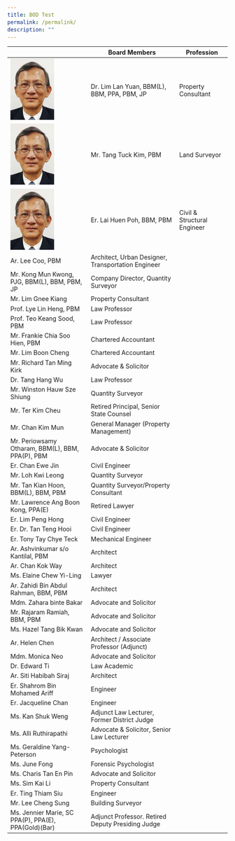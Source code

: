 ```yaml
---
title: BOD Test
permalink: /permalink/
description: ""
---
```

|  |  Board Members |  Profession |
| -------- | -------- | -------- |
![](/images/Our%20Panel%20Members/Leadership/mr-alfonso.jpg)| Dr. Lim Lan Yuan, BBM(L), BBM, PPA, PBM, JP | Property Consultant |
![](/images/Our%20Panel%20Members/Leadership/mr-alfonso.jpg)| Mr. Tang Tuck Kim, PBM | Land Surveyor |
![](/images/Our%20Panel%20Members/Leadership/mr-alfonso.jpg)| Er. Lai Huen Poh, BBM, PBM | Civil & Structural Engineer |
| Ar. Lee Coo, PBM | Architect, Urban Designer, Transportation Engineer |
| Mr. Kong Mun Kwong, PJG, BBM(L), BBM, PBM, JP | Company Director, Quantity Surveyor |
| Mr. Lim Gnee Kiang | Property Consultant |
| Prof. Lye Lin Heng, PBM | Law Professor |
| Prof. Teo Keang Sood, PBM | Law Professor |
| Mr. Frankie Chia Soo Hien, PBM | Chartered Accountant |
| Mr. Lim Boon Cheng | Chartered Accountant | 
| Mr. Richard Tan Ming Kirk | Advocate & Solicitor |
| Dr. Tang Hang Wu | Law Professor | 
| Mr. Winston Hauw Sze Shiung | Quantity Surveyor | 
| Mr. Ter Kim Cheu | Retired Principal, Senior State Counsel | 
| Mr. Chan Kim Mun | General Manager (Property Management) |
| Mr. Periowsamy Otharam, BBM(L), BBM, PPA(P), PBM | Advocate & Solicitor |
| Er. Chan Ewe Jin | Civil Engineer |
| Mr. Loh Kwi Leong | Quantity Surveyor | 
| Mr. Tan Kian Hoon, BBM(L), BBM, PBM | Quantity Surveyor/Property Consultant |
| Mr. Lawrence Ang Boon Kong, PPA(E) | Retired Lawyer |
| Er. Lim Peng Hong | Civil Engineer |
| Er. Dr. Tan Teng Hooi | Civil Engineer |
| Er. Tony Tay Chye Teck | Mechanical Engineer |
| Ar. Ashvinkumar s/o Kantilal, PBM | Architect |
| Ar. Chan Kok Way | Architect |
| Ms. Elaine Chew Yi-Ling | Lawyer |
| Ar. Zahidi Bin Abdul Rahman, BBM, PBM | Architect | 
| Mdm. Zahara binte Bakar | Advocate and Solicitor |
| Mr. Rajaram Ramiah, BBM, PBM | Advocate and Solicitor |
| Ms. Hazel Tang Bik Kwan | Advocate and Solicitor |
| Ar. Helen Chen | Architect / Associate Professor (Adjunct) |
| Mdm. Monica Neo | Advocate and Solicitor |
| Dr. Edward Ti | Law Academic |
| Ar. Siti Habibah Siraj | Architect |
| Er. Shahrom Bin Mohamed Ariff | Engineer |
| Er. Jacqueline Chan | Engineer |
| Ms. Kan Shuk Weng | Adjunct Law Lecturer, Former District Judge |
| Ms. Alli Ruthirapathi | Advocate & Solicitor, Senior Law Lecturer |
| Ms. Geraldine Yang-Peterson | Psychologist | 
| Ms. June Fong | Forensic Psychologist |
| Ms. Charis Tan En Pin | Advocate and Solicitor |
| Ms. Sim Kai Li | Property Consultant |
| Er. Ting Thiam Siu | Engineer |
| Mr. Lee Cheng Sung | Building Surveyor | 
| Ms. Jennier Marie, SC PPA(P), PPA(E), PPA(Gold)(Bar) | Adjunct Professor. Retired Deputy Presiding Judge |